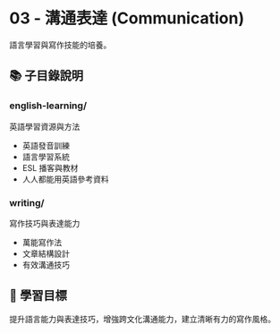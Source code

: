 # 03 - 溝通表達 (Communication)

語言學習與寫作技能的培養。

## 📚 子目錄說明

### english-learning/

英語學習資源與方法

- 英語發音訓練
- 語言學習系統
- ESL 播客與教材
- 人人都能用英語參考資料

### writing/

寫作技巧與表達能力

- 萬能寫作法
- 文章結構設計
- 有效溝通技巧

## 🎯 學習目標

提升語言能力與表達技巧，增強跨文化溝通能力，建立清晰有力的寫作風格。
